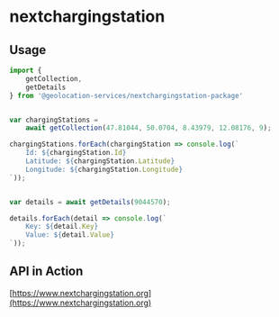 # nextchargingstation

## Usage

```javascript
import { 
    getCollection, 
    getDetails 
} from '@geolocation-services/nextchargingstation-package'


var chargingStations = 
    await getCollection(47.81044, 50.0704, 8.43979, 12.08176, 9);

chargingStations.forEach(chargingStation => console.log(`
    Id: ${chargingStation.Id}
    Latitude: ${chargingStation.Latitude}
    Longitude: ${chargingStation.Longitude}
`));


var details = await getDetails(9044570);

details.forEach(detail => console.log(`
    Key: ${detail.Key}
    Value: ${detail.Value}
`));
```

## API in Action

[https://www.nextchargingstation.org](https://www.nextchargingstation.org)
